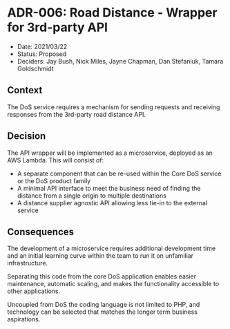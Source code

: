 # ADR-006: Road Distance - Wrapper for 3rd-party API

* Date: 2021/03/22
* Status: Proposed
* Deciders: Jay Bush, Nick Miles, Jayne Chapman, Dan Stefaniuk, Tamara Goldschmidt

## Context

The DoS service requires a mechanism for sending requests and receiving responses from the 3rd-party road distance API.

## Decision

The API wrapper will be implemented as a microservice, deployed as an AWS Lambda. This will consist of:

* A separate component that can be re-used within the Core DoS service or the DoS product family
* A minimal API interface to meet the business need of finding the distance from a single origin to multiple destinations
* A distance supplier agnostic API allowing less tie-in to the external service

## Consequences

The development of a microservice requires additional development time and an initial learning curve within the team to run it on unfamiliar infrastructure.

Separating this code from the core DoS application enables easier maintenance, automatic scaling, and makes the functionality accessible to other applications.

Uncoupled from DoS the coding language is not limited to PHP, and technology can be selected that matches the longer term business aspirations.
